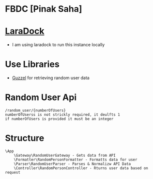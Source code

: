 # FBDC [Pinak Saha]

# [LaraDock](https://laradock.io/)
- I am using laradock to run this instance locally

# Use Libraries
- [Guzzel](https://docs.guzzlephp.org/en/stable/) for retrieving random user data

# Random User Api
    /random_user/{numberOfUsers}
    numberOfUserss is not strickly required, it deulfts 1
    if numberOfUsers is provided it must be an integer

# Structure

```
\App
    \Gateway\RandomUserGateway - Gets data from API
    \Formatter\RandomPersonFormatter - Formatts data for user
    \Parser\RandomUserParser - Parses & Normalizw API Data
    \Controller\RandomPersonController - Rturns user data based on request
```
